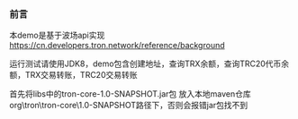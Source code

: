 ### 前言

本demo是基于波场api实现 https://cn.developers.tron.network/reference/background

运行测试请使用JDK8，demo包含创建地址，查询TRX余额，查询TRC20代币余额，TRX交易转账，TRC20交易转账

首先将libs中的tron-core-1.0-SNAPSHOT.jar包
放入本地maven仓库org\tron\tron-core\1.0-SNAPSHOT路径下，否则会报错jar包找不到



